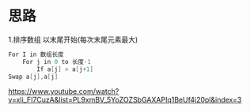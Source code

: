 # 思路
1.排序数组 以末尾开始(每次末尾元素最大)

```cpp
For I in 数组长度
	For j in 0 to 长度-1
		If a[j] > a[j+1]
Swap a[j],a[j]
```

https://www.youtube.com/watch?v=xli_FI7CuzA&list=PL9xmBV_5YoZOZSbGAXAPIq1BeUf4j20pl&index=3
